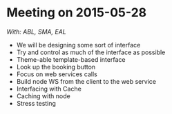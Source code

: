 # Meeting on 2015-05-28

_With: ABL, SMA, EAL_

- We will be designing some sort of interface
- Try and control as much of the interface as possible
- Theme-able template-based interface
- Look up the booking button
- Focus on web services calls
- Build node WS from the client to the web service
- Interfacing with Cache
- Caching with node
- Stress testing

